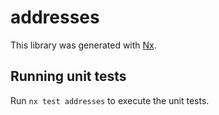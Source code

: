 # addresses

This library was generated with [Nx](https://nx.dev).

## Running unit tests

Run `nx test addresses` to execute the unit tests.
